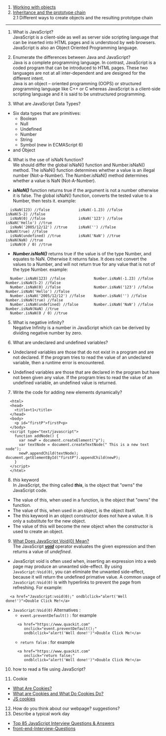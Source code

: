 1. [Working with objects](https://developer.mozilla.org/en-US/docs/Web/JavaScript/Guide/Working_with_Objects)  
2. [Inheritance and the prototype chain](https://developer.mozilla.org/en-US/docs/Web/JavaScript/Inheritance_and_the_prototype_chain)  
2.1 Different ways to create objects and the resulting prototype chain
----------------------------------------------------------------------------------------------------------------------------------------
1. What is JavaScript?  
  JavaScript is a client-side as well as server side scripting language that can be inserted into HTML pages and is understood by web browsers. JavaScript is also an Object Oriented Programming language.
  
2. Enumerate the differences between Java and JavaScript?  
  Java is a complete programming language. In contrast, JavaScript is a coded program that can be introduced to HTML pages. These two languages are not at all inter-dependent and are designed for the different intent.  
  Java is an object – oriented programming (OOPS) or structured programming language like C++ or C whereas JavaScript is a client-side scripting language and it is said to be unstructured programming.
  
3. What are JavaScript Data Types?  
  - Six data types that are primitives:
    - Boolean
    - Null
    - Undefined
    - Number
    - String
    - Symbol (new in ECMAScript 6)
  - and Object
  
4. What is the use of isNaN function?  
  We should differ the global isNaN() function and Number.isNaN() method. The isNaN() function determines whether a value is an illegal number (Not-a-Number). The Number.isNaN() method determines whether a value is NaN (Not-A-Number).
  - _**isNaN()**_ function returns true if the argument is not a number otherwise it is false. The global isNaN() function, converts the tested value to a Number, then tests it. example:
  ```
    isNaN(123) //false             isNaN(-1.23) //false             isNaN(5-2) //false
    isNaN(0) //false               isNaN('123') //false             isNaN('Hello') //true
    isNaN('2005/12/12') //true     isNaN('') //false                isNaN(true) //false
    isNaN(undefined) //true        isNaN('NaN') //true              isNaN(NaN) //true
    isNaN(0 / 0) //true
  ```  
  - _**Number.isNaN()**_ returns true if the value is of the type Number, and equates to NaN. Otherwise it returns false. It does not convert the values to a Number, and will not return true for any value that is not of the type Number. example:
  ```
    Number.isNaN(123) //false             Number.isNaN(-1.23) //false      Number.isNaN(5-2) //false
    Number.isNaN(0) //false               Number.isNaN('123') //false      Number.isNaN('Hello') //false
    Number.isNaN('2005/12/12') //false    Number.isNaN('') //false         Number.isNaN(true) //false
    Number.isNaN(undefined) //false       Number.isNaN('NaN') //false      Number.isNaN(NaN) //true
    Number.isNaN(0 / 0) //true
  ```
  
5. What is negative infinity?  
  Negative Infinity is a number in JavaScript which can be derived by dividing negative number by zero.
  
6. What are undeclared and undefined variables?  
  - Undeclared variables are those that do not exist in a program and are not declared. If the program tries to read the value of an undeclared variable, then a runtime error is encountered.

  - Undefined variables are those that are declared in the program but have not been given any value. If the program tries to read the value of an undefined variable, an undefined value is returned.  
  
7. Write the code for adding new elements dynamically?  
  ```
    <html> 
    <head> 
      <title>t1</title> 
    </head> 
    <body> 
      <p id="firstP">firstP<p> 
    </body> 
    <script type="text/javascript"> 
      function addNode() { 
        var newP = document.createElement("p"); 
        var textNode = document.createTextNode(" This is a new text node"); 
        newP.appendChild(textNode); document.getElementById("firstP").appendChild(newP); 
      } 
    </script> 
    </html>
  ```

8. _this_ keyword  
  In JavaScript, the thing called _**this**_, is the object that "owns" the JavaScript code.  
- The value of this, when used in a function, is the object that "owns" the function.  
- The value of this, when used in an object, is the object itself.  
- The this keyword in an object constructor does not have a value. It is only a substitute for the new object.  
- The value of this will become the new object when the constructor is used to create an object.
   
9. [What Does JavaScript Void(0) Mean?](https://www.quackit.com/javascript/tutorial/javascript_void_0.cfm)  
  The JavaScript _**[void](https://developer.mozilla.org/en-US/docs/Web/JavaScript/Reference/Operators/void)**_ operator evaluates the given expression and then returns a value of _undefined_.    
  
  - JavaScript void is often used when, inserting an expression into a web page may produce an unwanted side-effect. By using `JavaScript:Void(0)`, you can eliminate the unwanted side-effect, because it will return the undefined primative value. A common usage of `JavaScript:Void(0)` is with hyperlinks to prevent the page from refreshing. For example:
  ```
    <a href="JavaScript:void(0);" ondblclick="alert('Well done!')">Double Click Me!</a>
  ```
  
  - `JavaScript:Void(0)` Alternatives :
    - `event.preventDefault()` : for example
    ```
      <a href="https://www.quackit.com" 
         onclick="event.preventDefault();" 
         ondblclick="alert('Well done!')">Double Click Me!</a>
    ```
    - `return false` : for example
    ```
      <a href="https://www.quackit.com" 
         onclick="return false;" 
         ondblclick="alert('Well done!')">Double Click Me!</a>
    ```
  
10. how to read a file using JavaScript?  
  
11. Cookie
- [What Are Cookies?](http://www.whatarecookies.com/)
- [What are Cookies and What Do Cookies Do?](https://www.webopedia.com/DidYouKnow/Internet/all_about_cookies.asp)
- [JS cookies](https://www.w3schools.com/js/js_cookies.asp)

12. How do you think about our webpage? suggestions?
13. Describe a typical work day

- [Top 85 JavaScript Interview Questions & Answers](https://career.guru99.com/top-85-javascript-interview-questions/)
- [front-end-Interview-Questions](https://github.com/khan4019/front-end-Interview-Questions)  
